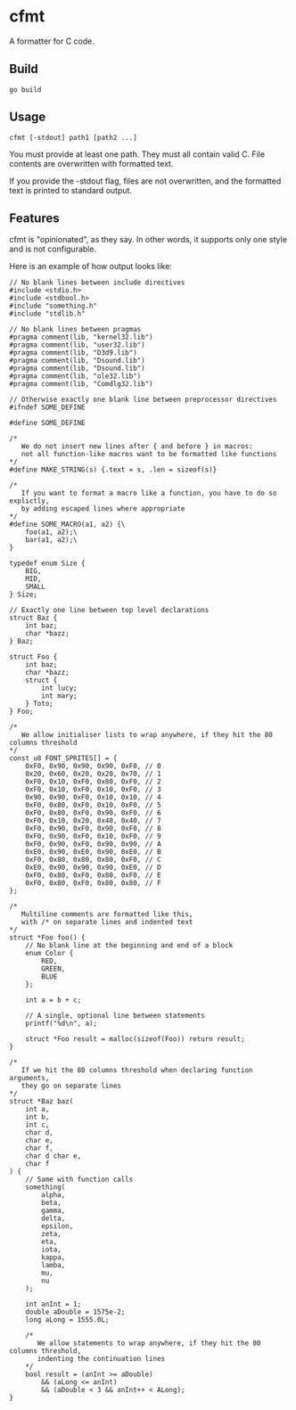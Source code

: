 # cfmt
A formatter for C code.

## Build
    go build

## Usage
    cfmt [-stdout] path1 [path2 ...]
You must provide at least one path. They must all contain valid C. File contents are overwritten
with formatted text.

If you provide the -stdout flag, files are not overwritten, and the formatted text is printed to
standard output.

## Features
cfmt is "opinionated", as they say. In other words, it supports only one style and is not configurable.

Here is an example of how output looks like:

    // No blank lines between include directives
    #include <stdio.h>
    #include <stdbool.h>
    #include "something.h"
    #include "stdlib.h"
    
    // No blank lines between pragmas
    #pragma comment(lib, "kernel32.lib")
    #pragma comment(lib, "user32.lib")
    #pragma comment(lib, "D3d9.lib")
    #pragma comment(lib, "Dsound.lib")
    #pragma comment(lib, "Dsound.lib")
    #pragma comment(lib, "ole32.lib")
    #pragma comment(lib, "Comdlg32.lib")
    
    // Otherwise exactly one blank line between preprocessor directives
    #ifndef SOME_DEFINE
    
    #define SOME_DEFINE
    
    /*
       We do not insert new lines after { and before } in macros:
       not all function-like macros want to be formatted like functions
    */
    #define MAKE_STRING(s) {.text = s, .len = sizeof(s)}
    
    /*
       If you want to format a macro like a function, you have to do so explictly,
       by adding escaped lines where appropriate
    */
    #define SOME_MACRO(a1, a2) {\
        foo(a1, a2);\
        bar(a1, a2);\
    }
    
    typedef enum Size {
        BIG,
        MID,
        SMALL
    } Size;
    
    // Exactly one line between top level declarations
    struct Baz {
        int baz;
        char *bazz;
    } Baz;
    
    struct Foo {
        int baz;
        char *bazz;
        struct {
            int lucy;
            int mary;
        } Toto;
    } Foo;
    
    /*
       We allow initialiser lists to wrap anywhere, if they hit the 80 columns threshold
    */
    const u8 FONT_SPRITES[] = {
        0xF0, 0x90, 0x90, 0x90, 0xF0, // 0
        0x20, 0x60, 0x20, 0x20, 0x70, // 1
        0xF0, 0x10, 0xF0, 0x80, 0xF0, // 2
        0xF0, 0x10, 0xF0, 0x10, 0xF0, // 3
        0x90, 0x90, 0xF0, 0x10, 0x10, // 4
        0xF0, 0x80, 0xF0, 0x10, 0xF0, // 5
        0xF0, 0x80, 0xF0, 0x90, 0xF0, // 6
        0xF0, 0x10, 0x20, 0x40, 0x40, // 7
        0xF0, 0x90, 0xF0, 0x90, 0xF0, // 8
        0xF0, 0x90, 0xF0, 0x10, 0xF0, // 9
        0xF0, 0x90, 0xF0, 0x90, 0x90, // A
        0xE0, 0x90, 0xE0, 0x90, 0xE0, // B
        0xF0, 0x80, 0x80, 0x80, 0xF0, // C
        0xE0, 0x90, 0x90, 0x90, 0xE0, // D
        0xF0, 0x80, 0xF0, 0x80, 0xF0, // E
        0xF0, 0x80, 0xF0, 0x80, 0x80, // F
    };
    
    /*
       Multiline comments are formatted like this,
       with /* on separate lines and indented text
    */
    struct *Foo foo() {
        // No blank line at the beginning and end of a block
        enum Color {
            RED,
            GREEN,
            BLUE
        };
    
        int a = b + c;
    
        // A single, optional line between statements
        printf("%d\n", a);
    
        struct *Foo result = malloc(sizeof(Foo)) return result;
    }
    
    /*
       If we hit the 80 columns threshold when declaring function arguments,
       they go on separate lines
    */
    struct *Baz baz(
        int a,
        int b,
        int c,
        char d,
        char e,
        char f,
        char d char e,
        char f
    ) {
        // Same with function calls
        something(
            alpha,
            beta,
            gamma,
            delta,
            epsilon,
            zeta,
            eta,
            iota,
            kappa,
            lamba,
            mu,
            nu
        );
    
        int anInt = 1;
        double aDouble = 1575e-2;
        long aLong = 1555.0L;
    
        /*
           We allow statements to wrap anywhere, if they hit the 80 columns threshold,
           indenting the continuation lines
        */
        bool result = (anInt >= aDouble)
            && (aLong <= anInt)
            && (aDouble < 3 && anInt++ < ALong);
    }


